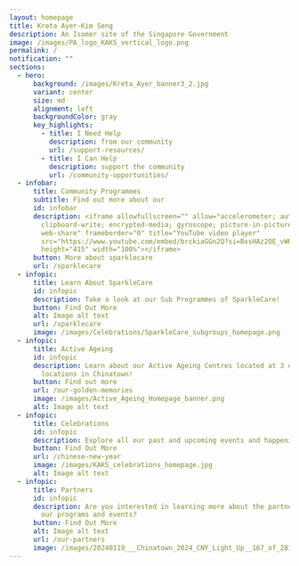 ```yaml
---
layout: homepage
title: Kreta Ayer-Kim Seng
description: An Isomer site of the Singapore Government
image: /images/PA_logo_KAKS_vertical_logo.png
permalink: /
notification: ""
sections:
  - hero:
      background: /images/Kreta_Ayer_banner3_2.jpg
      variant: center
      size: md
      alignment: left
      backgroundColor: gray
      key_highlights:
        - title: I Need Help
          description: from our community
          url: /support-resources/
        - title: I Can Help
          description: support the community
          url: /community-opportunities/
  - infobar:
      title: Community Programmes
      subtitle: Find out more about our
      id: infobar
      description: <iframe allowfullscreen="" allow="accelerometer; autoplay;
        clipboard-write; encrypted-media; gyroscope; picture-in-picture;
        web-share" frameborder="0" title="YouTube video player"
        src="https://www.youtube.com/embed/brckiaGGn2Q?si=BxsHAz2OE_vWOplH"
        height="415" width="100%"></iframe>
      button: More about sparklecare
      url: /sparklecare
  - infopic:
      title: Learn About SparkleCare
      id: infopic
      description: Take a look at our Sub Programmes of SparkleCare!
      button: Find Out More
      alt: Image alt text
      url: /sparklecare
      image: /images/Celebrations/SparkleCare_subgroups_homepage.png
  - infopic:
      title: Active Ageing
      id: infopic
      description: Learn about our Active Ageing Centres located at 3 different
        locations in Chinatown!
      button: Find out more
      url: /our-golden-memories
      image: /images/Active_Ageing_Homepage_banner.png
      alt: Image alt text
  - infopic:
      title: Celebrations
      id: infopic
      description: Explore all our past and upcoming events and happenings!
      button: Find Out More
      url: /chinese-new-year
      image: /images/KAKS_celebrations_homepage.jpg
      alt: Image alt text
  - infopic:
      title: Partners
      id: infopic
      description: Are you interested in learning more about the partners who support
        our programs and events?
      button: Find Out More
      alt: Image alt text
      url: /our-partners
      image: /images/20240119___Chinatown_2024_CNY_Light_Up__167_of_281__min.jpg
---
```

